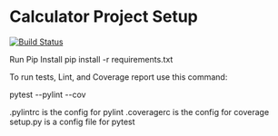 # Calculator Project Setup
[![Build Status](https://app.travis-ci.com/praneethgovada/calc2.svg?branch=main)](https://app.travis-ci.com/praneethgovada/calc2)

Run Pip Install
pip install -r requirements.txt

To run tests, Lint, and Coverage report use this command:

pytest  --pylint --cov

.pylintrc is the config for pylint
.coveragerc is the config for coverage
setup.py is a config file for pytest
